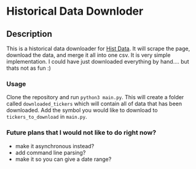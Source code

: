 # Historical Data Downloder
## Description
This is a historical data downloader for [Hist Data](https://histdata.com). It will scrape the page, download the data, and merge it all into one csv. It is very simple implementation. I could have just downloaded everything by hand.... but thats not as fun :)

### Usage 
Clone the repository and run `python3 main.py`. This will create a folder called `downloaded_tickers` which will contain all of data that has been downloaded. Add the symbol you would like to download to `tickers_to_download` in `main.py`.

### Future plans that I would not like to do right now?
- make it asynchronous instead?
- add command line parsing?
- make it so you can give a date range?
